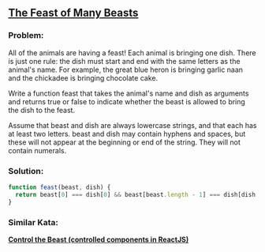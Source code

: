 ## [The Feast of Many Beasts](https://www.codewars.com/kata/5aa736a455f906981800360d/solutions/javascript)

### Problem:

All of the animals are having a feast! Each animal is bringing one dish. There is just one rule: the dish must start and end with the same letters as the animal's name. For example, the great blue heron is bringing garlic naan and the chickadee is bringing chocolate cake.

Write a function feast that takes the animal's name and dish as arguments and returns true or false to indicate whether the beast is allowed to bring the dish to the feast.

Assume that beast and dish are always lowercase strings, and that each has at least two letters. beast and dish may contain hyphens and spaces, but these will not appear at the beginning or end of the string. They will not contain numerals.

### Solution:

```javascript
function feast(beast, dish) {
  return beast[0] === dish[0] && beast[beast.length - 1] === dish[dish.length - 1]
}
```

### Similar Kata:

**[Control the Beast (controlled components in ReactJS)](https://www.codewars.com/kata/5a831574373c2e48cf00000d)**
